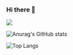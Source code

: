 ### Hi there 👋

<a href="https://www.instagram.com/2kwanghoon/" target="_blank"><img src="https://img.shields.io/badge/Instagram-#E4405F?style=flat-square&logo=Instagram&logoColor=white"/></a>

<!--
**lkhoony/lkhoony** is a ✨ _special_ ✨ repository because its `README.md` (this file) appears on your GitHub profile.

Here are some ideas to get you started:

- 🔭 I’m currently working on ...
- 🌱 I’m currently learning ...
- 👯 I’m looking to collaborate on ...
- 🤔 I’m looking for help with ...
- 💬 Ask me about ...
- 📫 How to reach me: ...
- 😄 Pronouns: ...
- ⚡ Fun fact: ...
-->

![Anurag's GitHub stats](https://github-readme-stats.vercel.app/api?username=lkhoony&show_icons=true&theme=dark)

![Top Langs](https://github-readme-stats.vercel.app/api/top-langs/?username=lkhoony&layout=compact&hide=jupyter%20notebook,html,css)

